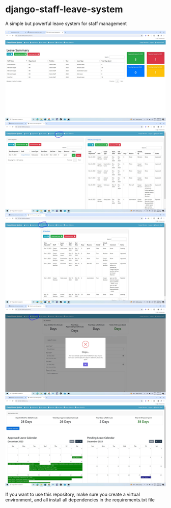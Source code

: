 # django-staff-leave-system
A simple but powerful leave system for staff management

<img src="leave 1.JPG" alt="leave">
<img src="leace 2.JPG" alt="leave">
<img src="leave 3.JPG" alt="leave">
<img src="leave 4.JPG" alt="leave">
<img src="leave 5.JPG" alt="leave">


If you want to use this repository, make sure you create a virtual environment, and all install all dependencies in the requirements.txt file
